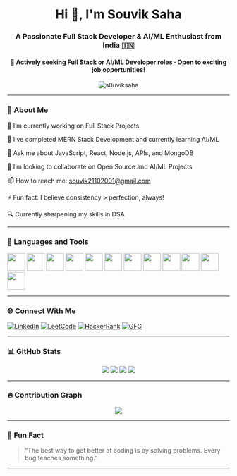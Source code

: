 <h1 align="center">Hi 👋, I'm Souvik Saha</h1>
<h3 align="center">A Passionate Full Stack Developer & AI/ML Enthusiast from India 🇮🇳</h3>
<h4 align="center">🚀 Actively seeking Full Stack or AI/ML Developer roles · Open to exciting job opportunities!</h4>


<p align="center">
  <img src="https://komarev.com/ghpvc/?username=s0uviksaha&label=Profile%20views&color=0e75b6&style=flat" alt="s0uviksaha" />
</p>

---

### 🚀 About Me

🔭 I’m currently working on Full Stack Projects

🌱 I’ve completed MERN Stack Development and currently learning AI/ML

💬 Ask me about JavaScript, React, Node.js, APIs, and MongoDB

👯 I’m looking to collaborate on Open Source and AI/ML Projects

📫 How to reach me: souvik21102001@gmail.com

⚡ Fun fact: I believe consistency > perfection, always!

🔍 Currently sharpening my skills in DSA

---

### 🧰 Languages and Tools

<p>
  <img src="https://cdn.jsdelivr.net/gh/devicons/devicon/icons/javascript/javascript-original.svg" width="40" height="40"/>
  <img src="https://cdn.jsdelivr.net/gh/devicons/devicon/icons/react/react-original.svg" width="40" height="40"/>
  <img src="https://cdn.jsdelivr.net/gh/devicons/devicon/icons/nodejs/nodejs-original.svg" width="40" height="40"/>
  <img src="https://cdn.jsdelivr.net/gh/devicons/devicon/icons/express/express-original.svg" width="40" height="40"/>
  <img src="https://cdn.jsdelivr.net/gh/devicons/devicon/icons/mongodb/mongodb-original.svg" width="40" height="40"/>
  <img src="https://cdn.jsdelivr.net/gh/devicons/devicon/icons/mysql/mysql-original.svg" width="40" height="40"/>
  <img src="https://cdn.jsdelivr.net/gh/devicons/devicon/icons/java/java-original.svg" width="40" height="40"/>
  <img src="https://cdn.jsdelivr.net/gh/devicons/devicon/icons/c/c-original.svg" width="40" height="40"/>
  <img src="https://cdn.jsdelivr.net/gh/devicons/devicon/icons/cplusplus/cplusplus-original.svg" width="40" height="40"/>
  <img src="https://cdn.jsdelivr.net/gh/devicons/devicon/icons/html5/html5-original.svg" width="40" height="40"/>
  <img src="https://cdn.jsdelivr.net/gh/devicons/devicon/icons/css3/css3-original.svg" width="40" height="40"/>
  <img src="https://cdn.jsdelivr.net/gh/devicons/devicon/icons/git/git-original.svg" width="40" height="40"/>
</p>

---

### 🌐 Connect With Me

[![LinkedIn](https://img.shields.io/badge/-LinkedIn-0e76a8?style=for-the-badge&logo=linkedin&logoColor=white)](https://www.linkedin.com/in/souvik-saha-03259b251/)
[![LeetCode](https://img.shields.io/badge/-LeetCode-orange?style=for-the-badge&logo=leetcode&logoColor=white)](https://leetcode.com/u/SOUVIK_SAHA_/)
[![HackerRank](https://img.shields.io/badge/-HackerRank-2EC866?style=for-the-badge&logo=HackerRank&logoColor=white)](https://www.hackerrank.com/profile/souvik21102001)
[![GFG](https://img.shields.io/badge/-GeeksforGeeks-0F9D58?style=for-the-badge&logo=geeksforgeeks&logoColor=white)](https://www.geeksforgeeks.org/user/souvik21102001/)

---

### 📊 GitHub Stats

<p align="center">
  <img src="https://github-profile-summary-cards.vercel.app/api/cards/profile-details?username=s0uviksaha&theme=vue" />
  <img src="https://github-readme-stats.vercel.app/api?username=s0uviksaha&show_icons=true&theme=vue&hide_border=false" />
  <img src="https://github-readme-streak-stats.herokuapp.com/?user=s0uviksaha&theme=vue" />
  <img src="https://github-readme-stats.vercel.app/api/top-langs/?username=s0uviksaha&layout=compact&theme=vue" />
</p>

---
<!--
### 🏆 GitHub Achievements

<p align="center">
  <img src="https://github-profile-trophy.vercel.app/?username=s0uviksaha&theme=gruvbox&no-frame=true&column=6" />
</p>

---
-->

### 🔥 Contribution Graph

<p align="center">
  <img src="https://github-readme-activity-graph.vercel.app/graph?username=s0uviksaha&theme=react-dark" />
</p>

---
<!--
### 📌 Pinned Projects

<p align="left">
  <a href="">
    <img src="" />
  </a>
  <a href="">
    <img src="" />
  </a>
</p>

---
-->

### 🧠 Fun Fact

> “The best way to get better at coding is by solving problems. Every bug teaches something.”

---
